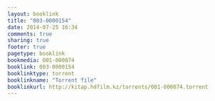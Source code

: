 ```yaml
---
layout: booklink
title: "003-0000154"
date: 2014-07-25 16:34
comments: true
sharing: true
footer: true
pagetype: booklink 
bookmedia: 001-000074
booklink: 003-0000154
booklinktype: torrent
booklinkname: "Torrent file"
booklinkurl: http://kitap.hdfilm.kz/torrents/001-000074.torrent
---
```

